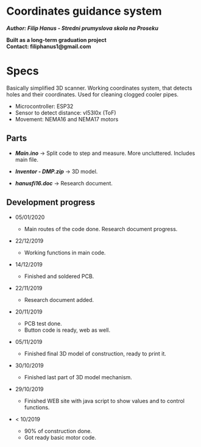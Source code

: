 # Coordinates guidance system
***Author: Filip Hanus - Stredni prumyslova skola na Proseku***

__Built as a long-term graduation project__     
__Contact: filiphanus1@gmail.com__

# Specs
Basically simplified 3D scanner.
Working coordinates system, that detects holes and their coordinates.
Used for cleaning clogged cooler pipes.

* Microcontroller: ESP32
* Sensor to detect distance: vl53l0x (ToF)
* Movement: NEMA16 and NEMA17 motors

## Parts

* ***Main.ino***    -> Split code to step and measure. More uncluttered. Includes main file.

* ***Inventor - DMP.zip***    -> 3D model.

* ***hanusfi16.doc***        -> Research document.


## Development progress
* 05/01/2020
    * Main routes of the code done. Research document progress.
 
* 22/12/2019
    * Working functions in main code.
  
* 14/12/2019
    * Finished and soldered PCB.

* 22/11/2019
    * Research document added.

* 20/11/2019
    * PCB test done.
    * Button code is ready, web as well.

* 05/11/2019
    * Finished final 3D model of construction, ready to print it. 

* 30/10/2019
    * Finished last part of 3D model mechanism. 

* 29/10/2019
    * Finished WEB site with java script to show values and to control functions.
    
* < 10/2019
    * 90% of construction done.
    * Got ready basic motor code.




